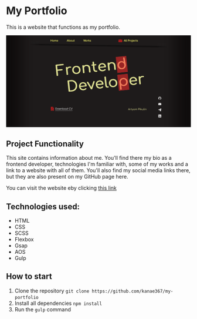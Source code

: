 # My Portfolio

This is a website that functions as my portfolio.

![preview](Preview.png)

## Project Functionality

This site contains information about me. You'll find there my bio as a frontend developer, technologies I'm familiar with, some of my works and a link to a website with all of them. You'll also find my social media links there, but they are also present on my GitHub page here.

You can visit the website eby clicking [this link](https://pikulinweb.ru)

## Technologies used:

- HTML
- CSS
- SCSS
- Flexbox
- Gsap
- AOS
- Gulp

## How to start

1. Clone the repository `git clone https://github.com/kanae367/my-portfolio`
2. Install all dependencies `npm install`
3. Run the `gulp` command
